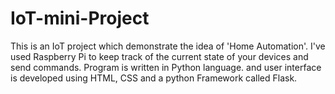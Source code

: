 # IoT-mini-Project

This is an IoT project which demonstrate the idea of 'Home Automation'. I've used Raspberry Pi to keep track of the current state of your devices and send commands. Program is written in Python language. and user interface is developed using HTML, CSS and a python Framework called Flask.
